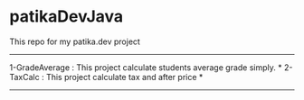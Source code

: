 # patikaDevJava
This repo for my patika.dev project
********************************************************************************
1-GradeAverage : This project calculate students average grade simply.         *
2-TaxCalc : This project calculate tax and after price 				                 *
********************************************************************************
